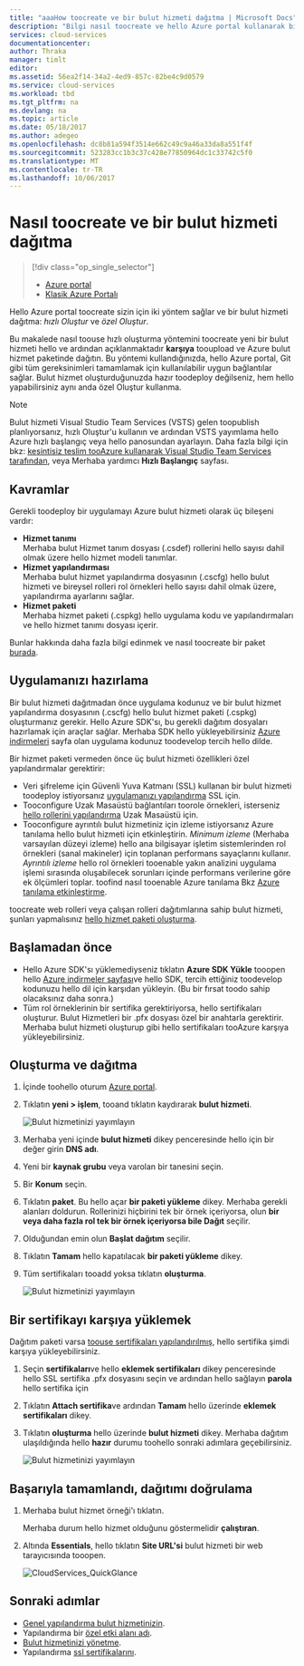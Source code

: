```yaml
---
title: "aaaHow toocreate ve bir bulut hizmeti dağıtma | Microsoft Docs"
description: "Bilgi nasıl toocreate ve hello Azure portal kullanarak bir bulut hizmeti dağıtın."
services: cloud-services
documentationcenter: 
author: Thraka
manager: timlt
editor: 
ms.assetid: 56ea2f14-34a2-4ed9-857c-82be4c9d0579
ms.service: cloud-services
ms.workload: tbd
ms.tgt_pltfrm: na
ms.devlang: na
ms.topic: article
ms.date: 05/18/2017
ms.author: adegeo
ms.openlocfilehash: dc8b81a594f3514e662c49c9a46a33da8a551f4f
ms.sourcegitcommit: 523283cc1b3c37c428e77850964dc1c33742c5f0
ms.translationtype: MT
ms.contentlocale: tr-TR
ms.lasthandoff: 10/06/2017
---
```

# <a name="how-toocreate-and-deploy-a-cloud-service"></a>Nasıl toocreate ve bir bulut hizmeti dağıtma
> [!div class="op_single_selector"]
> * [Azure portal](cloud-services-how-to-create-deploy-portal.md)
> * [Klasik Azure Portalı](cloud-services-how-to-create-deploy.md)
>
>

Hello Azure portal toocreate sizin için iki yöntem sağlar ve bir bulut hizmeti dağıtma: *hızlı Oluştur* ve *özel Oluştur*.

Bu makalede nasıl toouse hızlı oluşturma yöntemini toocreate yeni bir bulut hizmeti hello ve ardından açıklanmaktadır **karşıya** tooupload ve Azure bulut hizmet paketinde dağıtın. Bu yöntemi kullandığınızda, hello Azure portal, Git gibi tüm gereksinimleri tamamlamak için kullanılabilir uygun bağlantılar sağlar. Bulut hizmet oluşturduğunuzda hazır toodeploy değilseniz, hem hello yapabilirsiniz aynı anda özel Oluştur kullanma.

> [!NOTE]
> Bulut hizmeti Visual Studio Team Services (VSTS) gelen toopublish planlıyorsanız, hızlı Oluştur'u kullanın ve ardından VSTS yayımlama hello Azure hızlı başlangıç veya hello panosundan ayarlayın. Daha fazla bilgi için bkz: [kesintisiz teslim tooAzure kullanarak Visual Studio Team Services tarafından][TFSTutorialForCloudService], veya Merhaba yardımcı **Hızlı Başlangıç** sayfası.
>
>

## <a name="concepts"></a>Kavramlar
Gerekli toodeploy bir uygulamayı Azure bulut hizmeti olarak üç bileşeni vardır:

* **Hizmet tanımı**  
  Merhaba bulut Hizmet tanım dosyası (.csdef) rollerini hello sayısı dahil olmak üzere hello hizmet modeli tanımlar.
* **Hizmet yapılandırması**  
  Merhaba bulut hizmet yapılandırma dosyasının (.cscfg) hello bulut hizmeti ve bireysel rolleri rol örnekleri hello sayısı dahil olmak üzere, yapılandırma ayarlarını sağlar.
* **Hizmet paketi**  
  Merhaba hizmet paketi (.cspkg) hello uygulama kodu ve yapılandırmaları ve hello hizmet tanımı dosyası içerir.

Bunlar hakkında daha fazla bilgi edinmek ve nasıl toocreate bir paket [burada](cloud-services-model-and-package.md).

## <a name="prepare-your-app"></a>Uygulamanızı hazırlama
Bir bulut hizmeti dağıtmadan önce uygulama kodunuz ve bir bulut hizmet yapılandırma dosyasının (.cscfg) hello bulut hizmet paketi (.cspkg) oluşturmanız gerekir. Hello Azure SDK'sı, bu gerekli dağıtım dosyaları hazırlamak için araçlar sağlar. Merhaba SDK hello yükleyebilirsiniz [Azure indirmeleri](https://azure.microsoft.com/downloads/) sayfa olan uygulama kodunuz toodevelop tercih hello dilde.

Bir hizmet paketi vermeden önce üç bulut hizmeti özellikleri özel yapılandırmalar gerektirir:

* Veri şifreleme için Güvenli Yuva Katmanı (SSL) kullanan bir bulut hizmeti toodeploy istiyorsanız [uygulamanızı yapılandırma](cloud-services-configure-ssl-certificate-portal.md#modify) SSL için.
* Tooconfigure Uzak Masaüstü bağlantıları toorole örnekleri, isterseniz [hello rollerini yapılandırma](cloud-services-role-enable-remote-desktop-new-portal.md) Uzak Masaüstü için.
* Tooconfigure ayrıntılı bulut hizmetiniz için izleme istiyorsanız Azure tanılama hello bulut hizmeti için etkinleştirin. *Minimum izleme* (Merhaba varsayılan düzeyi izleme) hello ana bilgisayar işletim sistemlerinden rol örnekleri (sanal makineler) için toplanan performans sayaçlarını kullanır. *Ayrıntılı izleme* hello rol örnekleri tooenable yakın analizini uygulama işlemi sırasında oluşabilecek sorunları içinde performans verilerine göre ek ölçümleri toplar. toofind nasıl tooenable Azure tanılama Bkz [Azure tanılama etkinleştirme](cloud-services-dotnet-diagnostics.md).

toocreate web rolleri veya çalışan rolleri dağıtımlarına sahip bulut hizmeti, şunları yapmalısınız [hello hizmet paketi oluşturma](cloud-services-model-and-package.md#servicepackagecspkg).

## <a name="before-you-begin"></a>Başlamadan önce
* Hello Azure SDK'sı yüklemediyseniz tıklatın **Azure SDK Yükle** tooopen hello [Azure indirmeler sayfası](https://azure.microsoft.com/downloads/)ve hello SDK, tercih ettiğiniz toodevelop kodunuzu hello dil için karşıdan yükleyin. (Bu bir fırsat toodo sahip olacaksınız daha sonra.)
* Tüm rol örneklerinin bir sertifika gerektiriyorsa, hello sertifikaları oluşturur. Bulut Hizmetleri bir .pfx dosyası özel bir anahtarla gerektirir. Merhaba bulut hizmeti oluşturup gibi hello sertifikaları tooAzure karşıya yükleyebilirsiniz.

## <a name="create-and-deploy"></a>Oluşturma ve dağıtma
1. İçinde toohello oturum [Azure portal](https://portal.azure.com/).
2. Tıklatın **yeni > işlem**, tooand tıklatın kaydırarak **bulut hizmeti**.

    ![Bulut hizmetinizi yayımlayın](media/cloud-services-how-to-create-deploy-portal/create-cloud-service.png)
3. Merhaba yeni içinde **bulut hizmeti** dikey penceresinde hello için bir değer girin **DNS adı**.
4. Yeni bir **kaynak grubu** veya varolan bir tanesini seçin.
5. Bir **Konum** seçin.
6. Tıklatın **paket**. Bu hello açar **bir paketi yükleme** dikey. Merhaba gerekli alanları doldurun. Rollerinizi hiçbirini tek bir örnek içeriyorsa, olun **bir veya daha fazla rol tek bir örnek içeriyorsa bile Dağıt** seçilir.
7. Olduğundan emin olun **Başlat dağıtım** seçilir.
8. Tıklatın **Tamam** hello kapatılacak **bir paketi yükleme** dikey.
9. Tüm sertifikaları tooadd yoksa tıklatın **oluşturma**.

    ![Bulut hizmetinizi yayımlayın](media/cloud-services-how-to-create-deploy-portal/select-package.png)

## <a name="upload-a-certificate"></a>Bir sertifikayı karşıya yüklemek
Dağıtım paketi varsa [toouse sertifikaları yapılandırılmış](cloud-services-configure-ssl-certificate-portal.md#modify), hello sertifika şimdi karşıya yükleyebilirsiniz.

1. Seçin **sertifikaları**ve hello **eklemek sertifikaları** dikey penceresinde hello SSL sertifika .pfx dosyasını seçin ve ardından hello sağlayın **parola** hello sertifika için
2. Tıklatın **Attach sertifika**ve ardından **Tamam** hello üzerinde **eklemek sertifikaları** dikey.
3. Tıklatın **oluşturma** hello üzerinde **bulut hizmeti** dikey. Merhaba dağıtım ulaşıldığında hello **hazır** durumu toohello sonraki adımlara geçebilirsiniz.

    ![Bulut hizmetinizi yayımlayın](media/cloud-services-how-to-create-deploy-portal/attach-cert.png)

## <a name="verify-your-deployment-completed-successfully"></a>Başarıyla tamamlandı, dağıtımı doğrulama
1. Merhaba bulut hizmet örneği'ı tıklatın.

    Merhaba durum hello hizmet olduğunu göstermelidir **çalıştıran**.
2. Altında **Essentials**, hello tıklatın **Site URL'si** bulut hizmeti bir web tarayıcısında tooopen.

    ![CloudServices_QuickGlance](./media/cloud-services-how-to-create-deploy-portal/running.png)

[TFSTutorialForCloudService]: http://go.microsoft.com/fwlink/?LinkID=251796

## <a name="next-steps"></a>Sonraki adımlar
* [Genel yapılandırma bulut hizmetinizin](cloud-services-how-to-configure-portal.md).
* Yapılandırma bir [özel etki alanı adı](cloud-services-custom-domain-name-portal.md).
* [Bulut hizmetinizi yönetme](cloud-services-how-to-manage-portal.md).
* Yapılandırma [ssl sertifikalarını](cloud-services-configure-ssl-certificate-portal.md).
